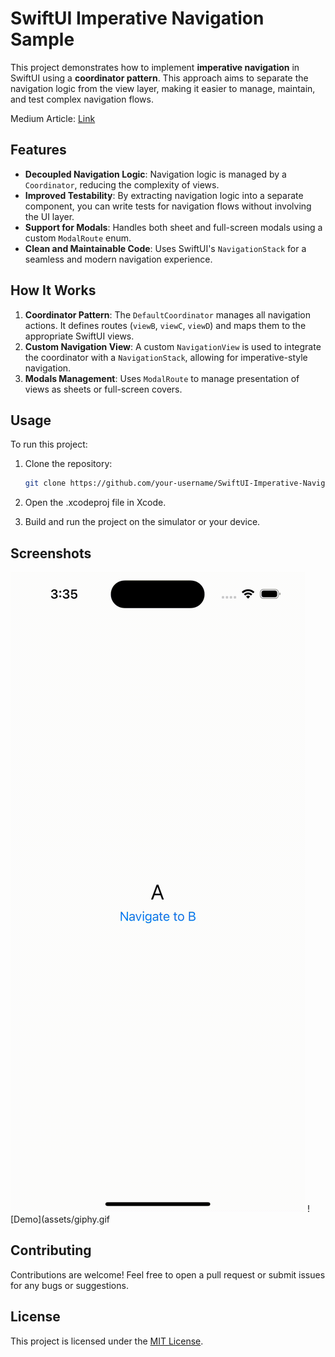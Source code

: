 # SwiftUI Imperative Navigation Sample

This project demonstrates how to implement **imperative navigation** in SwiftUI using a **coordinator pattern**. This approach aims to separate the navigation logic from the view layer, making it easier to manage, maintain, and test complex navigation flows.

Medium Article: [Link](https://medium.com/@ahmdmhasn/mastering-imperative-navigation-in-swiftui-with-a-coordinator-pattern-8a7e034b242d)

## Features

- **Decoupled Navigation Logic**: Navigation logic is managed by a `Coordinator`, reducing the complexity of views.
- **Improved Testability**: By extracting navigation logic into a separate component, you can write tests for navigation flows without involving the UI layer.
- **Support for Modals**: Handles both sheet and full-screen modals using a custom `ModalRoute` enum.
- **Clean and Maintainable Code**: Uses SwiftUI's `NavigationStack` for a seamless and modern navigation experience.

## How It Works

1. **Coordinator Pattern**: The `DefaultCoordinator` manages all navigation actions. It defines routes (`viewB`, `viewC`, `viewD`) and maps them to the appropriate SwiftUI views.
2. **Custom Navigation View**: A custom `NavigationView` is used to integrate the coordinator with a `NavigationStack`, allowing for imperative-style navigation.
3. **Modals Management**: Uses `ModalRoute` to manage presentation of views as sheets or full-screen covers.

## Usage

To run this project:

1. Clone the repository:
    ```bash
    git clone https://github.com/your-username/SwiftUI-Imperative-Navigation.git
    ```

2. Open the .xcodeproj file in Xcode.
3. Build and run the project on the simulator or your device.

## Screenshots

<img src="Screenshots/Sample.gif"/>
![Demo](assets/giphy.gif

## Contributing
Contributions are welcome! Feel free to open a pull request or submit issues for any bugs or suggestions.

## License
This project is licensed under the [MIT License](https://opensource.org/license/mit).


